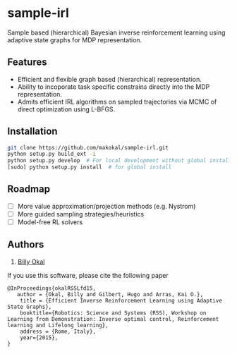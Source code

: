# sample-irl
Sample based (hierarchical) Bayesian inverse reinforcement learning using adaptive state graphs for MDP representation.

## Features
- Efficient and flexible graph based (hierarchical) representation.
- Ability to incoporate task specific constrains directly into the MDP representation.
- Admits efficient IRL algorithms on sampled trajectories via MCMC of direct optimization using L-BFGS.

## Installation
```bash
git clone https://github.com/makokal/sample-irl.git
python setup.py build_ext -i
python setup.py develop  # For local development without global install
[sudo] python setup.py install  # for global install
```

## Roadmap
- [ ] More value approximation/projection methods (e.g. Nystrom)
- [ ] More guided sampling strategies/heuristics
- [ ] Model-free RL solvers

## Authors
1. [Billy Okal](https://github.com/makokal)

If you use this software, please cite the following paper

```
@InProceedings{okalRSSLfd15,
   author = {Okal, Billy and Gilbert, Hugo and Arras, Kai O.},
    title = {Efficient Inverse Reinforcement Learning using Adaptive State Graphs},
    booktitle={Robotics: Science and Systems (RSS), Workshop on Learning from Demonstration: Inverse optimal control, Reinforcement learning and Lifelong learning},
    address = {Rome, Italy},
    year={2015},
}
```
